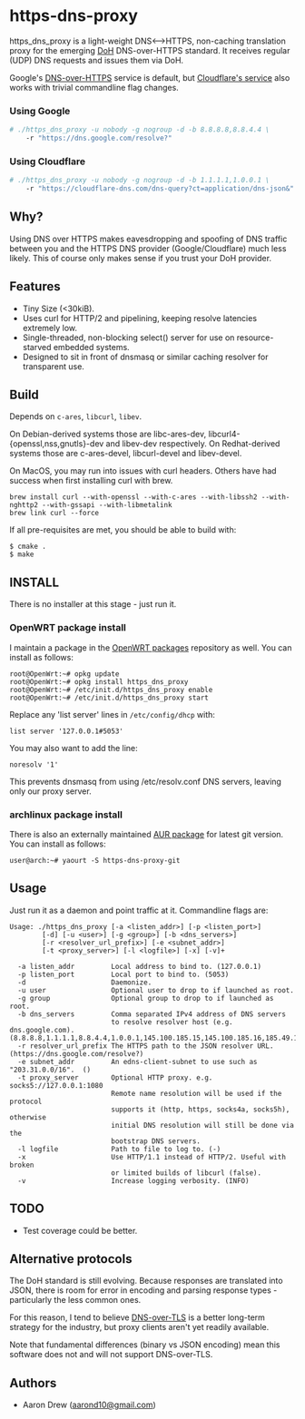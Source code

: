 # https-dns-proxy

https\_dns\_proxy is a light-weight DNS&lt;--&gt;HTTPS, non-caching translation
proxy for the emerging [DoH](https://datatracker.ietf.org/doc/charter-ietf-doh/)
DNS-over-HTTPS standard. It receives regular (UDP) DNS requests and issues them
via DoH.

Google's [DNS-over-HTTPS](https://developers.google.com/speed/public-dns/docs/dns-over-https)
service is default, but [Cloudflare's
service](https://developers.cloudflare.com/1.1.1.1/dns-over-https/) also works
with trivial commandline flag changes.

### Using Google

```bash
# ./https_dns_proxy -u nobody -g nogroup -d -b 8.8.8.8,8.8.4.4 \
    -r "https://dns.google.com/resolve?"
```

### Using Cloudflare

```bash
# ./https_dns_proxy -u nobody -g nogroup -d -b 1.1.1.1,1.0.0.1 \
    -r "https://cloudflare-dns.com/dns-query?ct=application/dns-json&"
```

## Why?

Using DNS over HTTPS makes eavesdropping and spoofing of DNS traffic between you
and the HTTPS DNS provider (Google/Cloudflare) much less likely. This of course 
only makes sense if you trust your DoH provider.

## Features

* Tiny Size (<30kiB).
* Uses curl for HTTP/2 and pipelining, keeping resolve latencies extremely low.
* Single-threaded, non-blocking select() server for use on resource-starved 
  embedded systems.
* Designed to sit in front of dnsmasq or similar caching resolver for
  transparent use.

## Build

Depends on `c-ares`, `libcurl`, `libev`.

On Debian-derived systems those are libc-ares-dev,
libcurl4-{openssl,nss,gnutls}-dev and libev-dev respectively.
On Redhat-derived systems those are c-ares-devel, libcurl-devel and
libev-devel.

On MacOS, you may run into issues with curl headers. Others have had success when first installing curl with brew.
```
brew install curl --with-openssl --with-c-ares --with-libssh2 --with-nghttp2 --with-gssapi --with-libmetalink
brew link curl --force
```

If all pre-requisites are met, you should be able to build with:
```
$ cmake .
$ make
```

## INSTALL

There is no installer at this stage - just run it.

### OpenWRT package install

I maintain a package in the [OpenWRT packages](https://github.com/openwrt/packages) repository as well.
You can install as follows:

```
root@OpenWrt:~# opkg update
root@OpenWrt:~# opkg install https_dns_proxy
root@OpenWrt:~# /etc/init.d/https_dns_proxy enable
root@OpenWrt:~# /etc/init.d/https_dns_proxy start
```

Replace any 'list server' lines in `/etc/config/dhcp` with:

`list server '127.0.0.1#5053'`

You may also want to add the line:

`noresolv '1'`

This prevents dnsmasq from using /etc/resolv.conf DNS servers, leaving only our proxy server.

### archlinux package install

There is also an externally maintained [AUR package](https://aur.archlinux.org/packages/https-dns-proxy-git/) for latest git version. You can install as follows:
```
user@arch:~# yaourt -S https-dns-proxy-git
```

## Usage

Just run it as a daemon and point traffic at it. Commandline flags are:

```
Usage: ./https_dns_proxy [-a <listen_addr>] [-p <listen_port>]
        [-d] [-u <user>] [-g <group>] [-b <dns_servers>]
        [-r <resolver_url_prefix>] [-e <subnet_addr>]
        [-t <proxy_server>] [-l <logfile>] [-x] [-v]+

  -a listen_addr         Local address to bind to. (127.0.0.1)
  -p listen_port         Local port to bind to. (5053)
  -d                     Daemonize.
  -u user                Optional user to drop to if launched as root.
  -g group               Optional group to drop to if launched as root.
  -b dns_servers         Comma separated IPv4 address of DNS servers
                         to resolve resolver host (e.g. dns.google.com).  (8.8.8.8,1.1.1.1,8.8.4.4,1.0.0.1,145.100.185.15,145.100.185.16,185.49.141.37)
  -r resolver_url_prefix The HTTPS path to the JSON resolver URL.  (https://dns.google.com/resolve?)
  -e subnet_addr         An edns-client-subnet to use such as "203.31.0.0/16".  ()
  -t proxy_server        Optional HTTP proxy. e.g. socks5://127.0.0.1:1080
                         Remote name resolution will be used if the protocol
                         supports it (http, https, socks4a, socks5h), otherwise
                         initial DNS resolution will still be done via the
                         bootstrap DNS servers.
  -l logfile             Path to file to log to. (-)
  -x                     Use HTTP/1.1 instead of HTTP/2. Useful with broken
                         or limited builds of libcurl (false).
  -v                     Increase logging verbosity. (INFO)
```

## TODO

* Test coverage could be better.

## Alternative protocols

The DoH standard is still evolving. Because responses are translated into
JSON, there is room for error in encoding and parsing response types -
particularly the less common ones.

For this reason, I tend to believe [DNS-over-TLS](https://developers.cloudflare.com/1.1.1.1/dns-over-tls/) is a better
long-term strategy for the industry, but proxy clients aren't yet
readily available. 

Note that fundamental differences (binary vs JSON encoding) mean this
software does not and will not support DNS-over-TLS.

## Authors

* Aaron Drew (aarond10@gmail.com)
